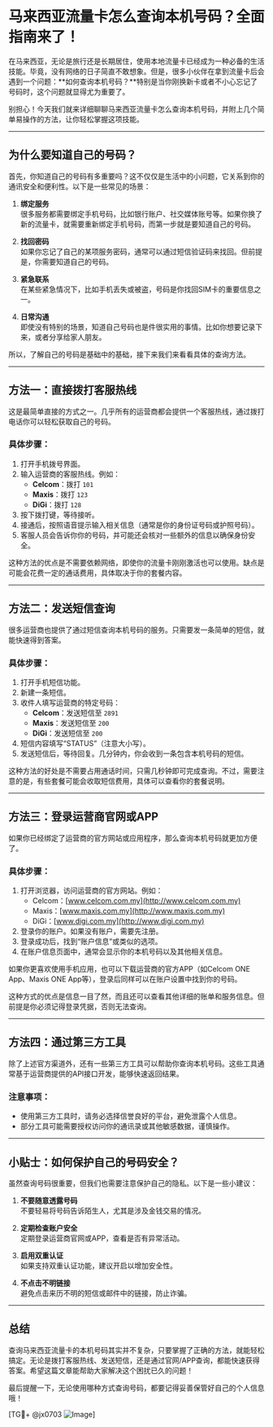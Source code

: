 # 马来西亚流量卡怎么查询本机号码？全面指南来了！

在马来西亚，无论是旅行还是长期居住，使用本地流量卡已经成为一种必备的生活技能。毕竟，没有网络的日子简直不敢想象。但是，很多小伙伴在拿到流量卡后会遇到一个问题：**如何查询本机号码？**特别是当你刚换新卡或者不小心忘记了号码时，这个问题就显得尤为重要了。

别担心！今天我们就来详细聊聊马来西亚流量卡怎么查询本机号码，并附上几个简单易操作的方法，让你轻松掌握这项技能。

---

## 为什么要知道自己的号码？

首先，你知道自己的号码有多重要吗？这不仅仅是生活中的小问题，它关系到你的通讯安全和便利性。以下是一些常见的场景：

1. **绑定服务**  
   很多服务都需要绑定手机号码，比如银行账户、社交媒体账号等。如果你换了新的流量卡，就需要重新绑定手机号码，而第一步就是要知道自己的号码。

2. **找回密码**  
   如果你忘记了自己的某项服务密码，通常可以通过短信验证码来找回。但前提是，你需要知道自己的号码。

3. **紧急联系**  
   在某些紧急情况下，比如手机丢失或被盗，号码是你找回SIM卡的重要信息之一。

4. **日常沟通**  
   即使没有特别的场景，知道自己号码也是件很实用的事情。比如你想要记录下来，或者分享给家人朋友。

所以，了解自己的号码是基础中的基础，接下来我们来看看具体的查询方法。

---

## 方法一：直接拨打客服热线

这是最简单直接的方式之一。几乎所有的运营商都会提供一个客服热线，通过拨打电话你可以轻松获取自己的号码。

### 具体步骤：
1. 打开手机拨号界面。
2. 输入运营商的客服热线。例如：
   - **Celcom**：拨打 `101`
   - **Maxis**：拨打 `123`
   - **DiGi**：拨打 `128`
3. 按下拨打键，等待接听。
4. 接通后，按照语音提示输入相关信息（通常是你的身份证号码或护照号码）。
5. 客服人员会告诉你你的号码，并可能还会核对一些额外的信息以确保身份安全。

这种方法的优点是不需要依赖网络，即使你的流量卡刚刚激活也可以使用。缺点是可能会花费一定的通话费用，具体取决于你的套餐内容。

---

## 方法二：发送短信查询

很多运营商也提供了通过短信查询本机号码的服务。只需要发一条简单的短信，就能快速得到答案。

### 具体步骤：
1. 打开手机短信功能。
2. 新建一条短信。
3. 收件人填写运营商的特定号码：
   - **Celcom**：发送短信至 `2891`
   - **Maxis**：发送短信至 `200`
   - **DiGi**：发送短信至 `200`
4. 短信内容填写“STATUS”（注意大小写）。
5. 发送短信后，等待回复。几分钟内，你会收到一条包含本机号码的短信。

这种方法的好处是不需要占用通话时间，只需几秒钟即可完成查询。不过，需要注意的是，有些套餐可能会收取短信费用，具体可以查看你的套餐说明。

---

## 方法三：登录运营商官网或APP

如果你已经绑定了运营商的官方网站或应用程序，那么查询本机号码就更加方便了。

### 具体步骤：
1. 打开浏览器，访问运营商的官方网站。例如：
   - Celcom：[www.celcom.com.my](http://www.celcom.com.my)
   - Maxis：[www.maxis.com.my](http://www.maxis.com.my)
   - DiGi：[www.digi.com.my](http://www.digi.com.my)
2. 登录你的账户。如果没有账户，需要先注册。
3. 登录成功后，找到“账户信息”或类似的选项。
4. 在账户信息页面中，通常会显示你的本机号码以及其他相关信息。

如果你更喜欢使用手机应用，也可以下载运营商的官方APP（如Celcom ONE App、Maxis ONE App等），登录后同样可以在账户设置中找到你的号码。

这种方式的优点是信息一目了然，而且还可以查看其他详细的账单和服务信息。但前提是你必须记得登录凭据，否则无法查询。

---

## 方法四：通过第三方工具

除了上述官方渠道外，还有一些第三方工具可以帮助你查询本机号码。这些工具通常基于运营商提供的API接口开发，能够快速返回结果。

### 注意事项：
- 使用第三方工具时，请务必选择信誉良好的平台，避免泄露个人信息。
- 部分工具可能需要授权访问你的通讯录或其他敏感数据，谨慎操作。

---

## 小贴士：如何保护自己的号码安全？

虽然查询号码很重要，但我们也需要注意保护自己的隐私。以下是一些小建议：

1. **不要随意透露号码**  
   不要轻易将号码告诉陌生人，尤其是涉及金钱交易的情况。

2. **定期检查账户安全**  
   定期登录运营商官网或APP，查看是否有异常活动。

3. **启用双重认证**  
   如果支持双重认证功能，建议开启以增加安全性。

4. **不点击不明链接**  
   避免点击来历不明的短信或邮件中的链接，防止诈骗。

---

## 总结

查询马来西亚流量卡的本机号码其实并不复杂，只要掌握了正确的方法，就能轻松搞定。无论是拨打客服热线、发送短信，还是通过官网/APP查询，都能快速获得答案。希望这篇文章能帮助大家解决这个困扰已久的问题！

最后提醒一下，无论使用哪种方式查询号码，都要记得妥善保管好自己的个人信息哦！

[TG💪+ @jx0703 ![Image](https://github.com/user-attachments/assets/dbca1d08-cadb-493c-b0ec-ad6f7a83f270)]